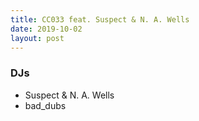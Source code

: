 ```yaml
---
title: CC033 feat. Suspect & N. A. Wells
date: 2019-10-02
layout: post
---
```


### DJs
- Suspect & N. A. Wells
- bad_dubs

